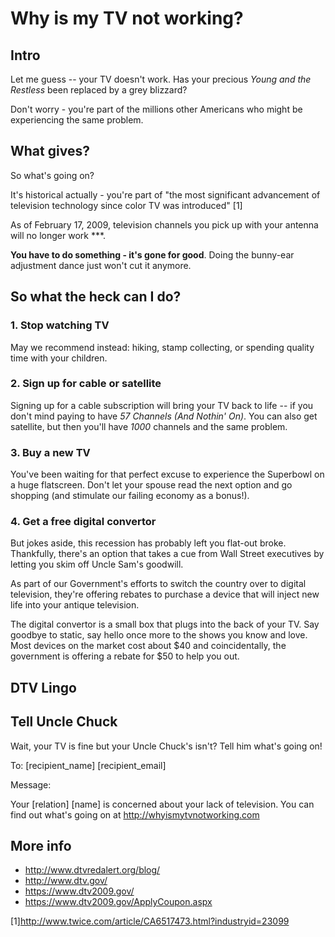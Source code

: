 # Why is my TV not working?

## Intro

Let me guess -- your TV doesn't work. Has your precious *Young and the Restless* been replaced by a grey blizzard? 

Don't worry - you're part of the millions other Americans who might be experiencing the same problem. 


## What gives?

So what's going on? 

It's historical actually - you're part of "the most significant advancement of television technology since color TV was introduced" [1]

As of February 17, 2009, television channels you pick up with your antenna will no longer work ***. 

**You have to do something - it's gone for good**. Doing the bunny-ear adjustment dance just won't cut it anymore.


## So what the heck can I do?


### 1. Stop watching TV

May we recommend instead: hiking, stamp collecting, or spending quality time with your children.


### 2. Sign up for cable or satellite 

Signing up for a cable subscription will bring your TV back to life -- if you don't mind paying to have *57 Channels (And Nothin' On)*. You can also get satellite, but then you'll have *1000* channels and the same problem.


### 3. Buy a new TV

You've been waiting for that perfect excuse to experience the Superbowl on a huge flatscreen. Don't let your spouse read the next option and go shopping (and stimulate our failing economy as a bonus!). 


### 4. Get a free digital convertor 

But jokes aside, this recession has probably left you flat-out broke. Thankfully, there's an option that takes a cue from Wall Street executives by letting you skim off Uncle Sam's goodwill. 

As part of our Government's efforts to switch the country over to digital television, they're offering rebates to purchase a device that will inject new life into your antique television.

The digital convertor is a small box that plugs into the back of your TV. Say goodbye to static, say hello once more to the shows you know and love. Most devices on the market cost about $40 and coincidentally, the government is offering a rebate for $50 to help you out.


## DTV Lingo


## Tell Uncle Chuck

Wait, your TV is fine but your Uncle Chuck's isn't? Tell him what's going on!

To: [recipient_name] [recipient_email]

Message:

Your [relation] [name] is concerned about your lack of television. You can find out what's going on at http://whyismytvnotworking.com


## More info

* http://www.dtvredalert.org/blog/
* http://www.dtv.gov/
* https://www.dtv2009.gov/
* https://www.dtv2009.gov/ApplyCoupon.aspx

[1]http://www.twice.com/article/CA6517473.html?industryid=23099
